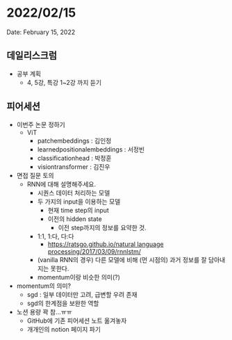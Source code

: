 # 2022/02/15

Date: February 15, 2022

## 데일리스크럼

- 공부 계획
    - 4, 5강, 특강 1~2강 까지 듣기

## 피어세션

- 이번주 논문 정하기
    - ViT
        - patchembeddings : 김인정
        - learnedpositionalembeddings : 서정빈
        - classificationhead : 박정훈
        - visiontransformer : 김진우
- 면접 질문 토의
    - RNN에 대해 설명해주세요.
        - 시퀀스 데이터 처리하는 모델
        - 두 가지의 input을 이용하는 모델
            - 현재 time step의 input
            - 이전의 hidden state
                - 이전 step까지의 정보를 요약한 것.
        - 1:1, 1:다, 다:다
            - [https://ratsgo.github.io/natural language processing/2017/03/09/rnnlstm/](https://ratsgo.github.io/natural%20language%20processing/2017/03/09/rnnlstm/)
        - (vanilla RNN의 경우) 다른 모델에 비해 (먼 시점의) 과거 정보를 잘 담아내지는 못한다.
        - momentum이랑 비슷한 의미(?)
- momentum의 의미?
    - sgd : 일부 데이터만 고려, 급변할 우려 존재
    - sgd의 한계점을 보완한 역할
- 노션 용량 꽉 참...ㅠㅠ
    - GitHub에 기존 피어세션 노트 옮겨놓자
    - 개개인의 notion 페이지 파기